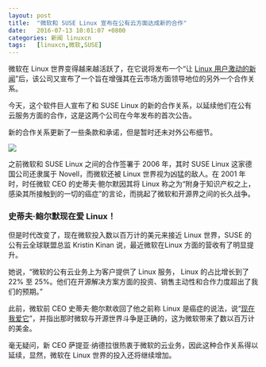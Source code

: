 ```yaml
---
layout: post
title:	"微软和 SUSE Linux 宣布在公有云方面达成新的合作"
date:	2016-07-13 10:01:07 +0800 
categories:	新闻 linuxcn 
tags:	[linuxcn,微软,SUSE]
---
```



微软在 Linux 世界变得越来越活跃了，在它说将发布一个“让 [Linux 用户激动的新闻](/article-7559-1.html)”后，该公司又宣布了一个旨在增强其在云市场方面领导地位的另外一个合作关系。


今天，这个软件巨人宣布了和 SUSE Linux 的新的合作关系，以延续他们在公有云服务方面的合作，这是这两个公司在今年发布的首次公告。


新的合作关系更新了一些条款和承诺，但是暂时还未对外公布细节。


![](/Asserts/Images//attachment/album/201607/13/100057c0nn30ny9mzzg111.jpg)


之前微软和 SUSE Linux 之间的合作签署于 2006 年，其时 SUSE Linux 这家德国公司还隶属于 Novell，而微软还被 Linux 世界视为凶猛的敌人。在 2001 年时，时任微软 CEO 的史蒂夫·鲍尔默因其将 Linux 称之为“附身于知识产权之上，感染其所接触到的一切的癌症”的言论，而挑起了微软和开源界之间的长久战争。


### 史蒂夫·鲍尔默现在爱 Linux！


但是时代改变了，现在微软投入数以百万计的美元来接近 Linux 世界，SUSE 的公有云全球联盟总监 Kristin Kinan 说，最近微软在Linux 方面的营收有了明显提升。


她说，“微软的公有云业务上为客户提供了 Linux 服务， Linux 的占比增长到了 22% 至 25%。他们在开源解决方案方面的投资、销售主动性和合作力度超出了我们的预期。”


此前，微软前 CEO 史蒂夫·鲍尔默收回了他之前称 Linux 是癌症的说法，说“[现在我爱它](/article-7095-1.html)”，并指出那时微软与开源世界斗争是正确的，这为微软带来了数以百万计的美金。


毫无疑问，新 CEO 萨提亚·纳德拉很热衷于微软的云业务，因此这种合作关系得以延续，显然，微软在 Linux 世界的投入还将继续增加。
